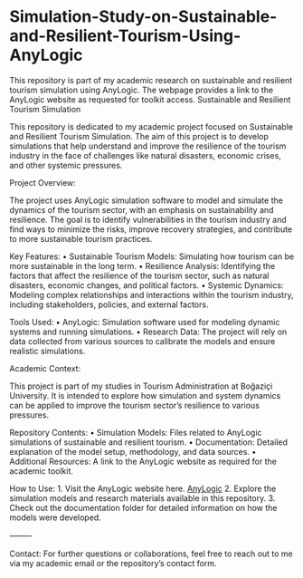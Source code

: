# Simulation-Study-on-Sustainable-and-Resilient-Tourism-Using-AnyLogic
This repository is part of my academic research on sustainable and resilient tourism simulation using AnyLogic. The webpage provides a link to the AnyLogic website as requested for toolkit access.
Sustainable and Resilient Tourism Simulation

This repository is dedicated to my academic project focused on Sustainable and Resilient Tourism Simulation. The aim of this project is to develop simulations that help understand and improve the resilience of the tourism industry in the face of challenges like natural disasters, economic crises, and other systemic pressures.

Project Overview:

The project uses AnyLogic simulation software to model and simulate the dynamics of the tourism sector, with an emphasis on sustainability and resilience. The goal is to identify vulnerabilities in the tourism industry and find ways to minimize the risks, improve recovery strategies, and contribute to more sustainable tourism practices.

Key Features:
	•	Sustainable Tourism Models: Simulating how tourism can be more sustainable in the long term.
	•	Resilience Analysis: Identifying the factors that affect the resilience of the tourism sector, such as natural disasters, economic changes, and political factors.
	•	Systemic Dynamics: Modeling complex relationships and interactions within the tourism industry, including stakeholders, policies, and external factors.

Tools Used:
	•	AnyLogic: Simulation software used for modeling dynamic systems and running simulations.
	•	Research Data: The project will rely on data collected from various sources to calibrate the models and ensure realistic simulations.

Academic Context:

This project is part of my studies in Tourism Administration at Boğaziçi University. It is intended to explore how simulation and system dynamics can be applied to improve the tourism sector’s resilience to various pressures.

Repository Contents:
	•	Simulation Models: Files related to AnyLogic simulations of sustainable and resilient tourism.
	•	Documentation: Detailed explanation of the model setup, methodology, and data sources.
	•	Additional Resources: A link to the AnyLogic website as required for the academic toolkit.

How to Use:
	1.	Visit the AnyLogic website here. <a href="www.anylogic.com" title="AnyLogic website" target="_blank">AnyLogic</a>
	2.	Explore the simulation models and research materials available in this repository.
	3.	Check out the documentation folder for detailed information on how the models were developed.

⸻

Contact:
For further questions or collaborations, feel free to reach out to me via my academic email or the repository’s contact form.
